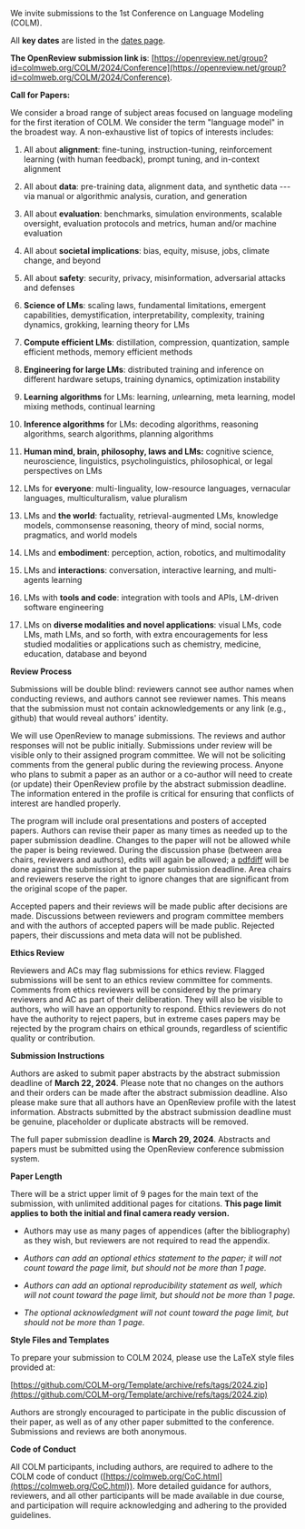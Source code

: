 We invite submissions to the 1st Conference on Language Modeling (COLM).

All **key dates** are listed in the [dates page](/dates.html).

**The OpenReview submission link is**: [https://openreview.net/group?id=colmweb.org/COLM/2024/Conference](https://openreview.net/group?id=colmweb.org/COLM/2024/Conference).

**Call for Papers:**

We consider a broad range of subject areas focused on language modeling
for the first iteration of COLM. We consider the term "language model"
in the broadest way. A non-exhaustive list of topics of interests
includes:

1.  All about **alignment**: fine-tuning, instruction-tuning, reinforcement learning (with human feedback), prompt tuning, and in-context alignment

2.  All about **data**: pre-training data, alignment data, and synthetic data --- via manual or algorithmic analysis, curation, and generation

3.  All about **evaluation**: benchmarks, simulation environments, scalable oversight, evaluation protocols and metrics, human and/or machine evaluation

4.  All about **societal implications**: bias, equity, misuse, jobs, climate change, and beyond

5.  All about **safety**: security, privacy, misinformation, adversarial attacks and defenses

6.  **Science of LMs**: scaling laws, fundamental limitations, emergent capabilities, demystification, interpretability, complexity, training dynamics, grokking, learning theory for LMs

7.  **Compute efficient LMs**: distillation, compression, quantization, sample efficient methods, memory efficient methods

8.  **Engineering for large LMs**: distributed training and inference on different hardware setups, training dynamics, optimization instability

9.  **Learning algorithms** for LMs: learning, *un*learning, meta learning, model mixing methods, continual learning

10. **Inference algorithms** for LMs: decoding algorithms, reasoning algorithms, search algorithms, planning algorithms

11. **Human mind, brain, philosophy, laws and LMs:** cognitive science, neuroscience, linguistics, psycholinguistics, philosophical, or legal perspectives on LMs

12. LMs for **everyone**: multi-linguality, low-resource languages, vernacular languages, multiculturalism, value pluralism

13. LMs and **the world**: factuality, retrieval-augmented LMs, knowledge models, commonsense reasoning, theory of mind, social norms, pragmatics, and world models

14. LMs and **embodiment**: perception, action, robotics, and multimodality

15. LMs and **interactions**: conversation, interactive learning, and multi-agents learning

16. LMs with **tools and code**: integration with tools and APIs, LM-driven software engineering

17. LMs on **diverse modalities and novel applications**: visual LMs, code LMs, math LMs, and so forth, with extra encouragements for less studied modalities or applications such as chemistry, medicine, education, database and beyond

**Review Process**

Submissions will be double blind: reviewers cannot see author names when
conducting reviews, and authors cannot see reviewer names. This means
that the submission must not contain acknowledgements or any link (e.g.,
github) that would reveal authors' identity.

We will use OpenReview to manage submissions. The reviews and author
responses will not be public initially. Submissions under review will be
visible only to their assigned program committee. We will not be
soliciting comments from the general public during the reviewing
process. Anyone who plans to submit a paper as an author or a co-author
will need to create (or update) their OpenReview profile by the abstract
submission deadline. The information entered in the profile is critical
for ensuring that conflicts of interest are handled properly.

The program will include oral presentations and posters of accepted
papers. Authors can revise their paper as many times as needed up to the
paper submission deadline. Changes to the paper will not be allowed
while the paper is being reviewed. During the discussion phase (between
area chairs, reviewers and authors), edits will again be allowed; a
[pdfdiff](https://github.com/cascremers/pdfdiff) will be
done against the submission at the paper submission deadline. Area
chairs and reviewers reserve the right to ignore changes that are
significant from the original scope of the paper.

Accepted papers and their reviews will be made public after decisions
are made. Discussions between reviewers and program committee members
and with the authors of accepted papers will be made public. Rejected
papers, their discussions and meta data will not be published.

**Ethics Review**

Reviewers and ACs may flag submissions for ethics review. Flagged
submissions will be sent to an ethics review committee for comments.
Comments from ethics reviewers will be considered by the primary
reviewers and AC as part of their deliberation. They will also be
visible to authors, who will have an opportunity to respond. Ethics
reviewers do not have the authority to reject papers, but in extreme
cases papers may be rejected by the program chairs on ethical grounds,
regardless of scientific quality or contribution.

**Submission Instructions**

Authors are asked to submit paper abstracts by the abstract submission
deadline of **March 22, 2024**. Please note that no changes on the
authors and their orders can be made after the abstract submission
deadline. Also please make sure that all authors have an OpenReview
profile with the latest information. Abstracts submitted by the abstract
submission deadline must be genuine, placeholder or duplicate abstracts
will be removed.

The full paper submission deadline is **March 29, 2024**. Abstracts and
papers must be submitted using the OpenReview conference submission
system. 

**Paper Length**

There will be a strict upper limit of 9 pages for the main text of the
submission, with unlimited additional pages for citations. **This page
limit applies to both the initial and final camera ready version.**

-   Authors may use as many pages of appendices (after the bibliography) as they wish, but reviewers are not required to read the appendix.

-   *Authors can add an optional ethics statement to the paper; it will not count toward the page limit, but should not be more than 1 page.*

-   *Authors can add an optional reproducibility statement as well, which will not count toward the page limit, but should not be more than 1 page.*

-   *The optional acknowledgment will not count toward the page limit, but should not be more than 1 page.*

**Style Files and Templates**

To prepare your submission to COLM 2024, please use the LaTeX style
files provided at:

[https://github.com/COLM-org/Template/archive/refs/tags/2024.zip](https://github.com/COLM-org/Template/archive/refs/tags/2024.zip)

Authors are strongly encouraged to participate in the public discussion
of their paper, as well as of any other paper submitted to the
conference. Submissions and reviews are both anonymous.

**Code of Conduct**

All COLM participants, including authors, are required to adhere to the
COLM code of conduct
([https://colmweb.org/CoC.html](https://colmweb.org/CoC.html)).
More detailed guidance for authors, reviewers, and all other
participants will be made available in due course, and participation
will require acknowledging and adhering to the provided guidelines.
